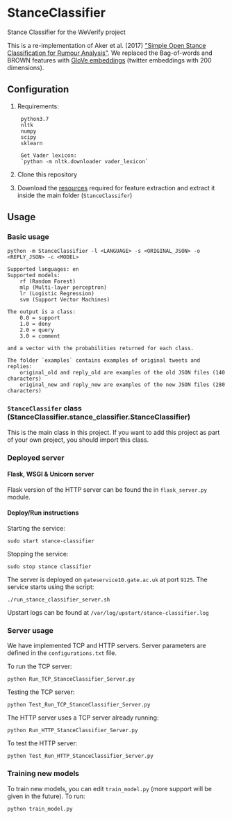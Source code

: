 # StanceClassifier
Stance Classifier for the WeVerify project

This is a re-implementation of Aker et al. (2017) ["Simple Open Stance Classification for Rumour Analysis"](https://arxiv.org/pdf/1708.05286.pdf). We replaced the Bag-of-words and BROWN features with [GloVe embeddings](https://nlp.stanford.edu/projects/glove/) (twitter embeddings with 200 dimensions). 

## Configuration
1) Requirements:

        python3.7
        nltk
        numpy
        scipy
        sklearn
    
        Get Vader lexicon: 
        `python -m nltk.downloader vader_lexicon`

2) Clone this repository

3) Download the [resources](http://staffwww.dcs.shef.ac.uk/people/C.Scarton/resources.tar.gz) required for feature extraction and extract it inside the main folder (`StanceClassifer`)

## Usage

### Basic usage
```
python -m StanceClassifier -l <LANGUAGE> -s <ORIGINAL_JSON> -o <REPLY_JSON> -c <MODEL>
```
    Supported languages: en
    Supported models: 
        rf (Random Forest)
        mlp (Multi-layer perceptron)
        lr (Logistic Regression)
        svm (Support Vector Machines)

    The output is a class:
        0.0 = support
        1.0 = deny
        2.0 = query
        3.0 = comment

    and a vector with the probabilities returned for each class.

    The folder `examples` contains examples of original tweets and replies:
        original_old and reply_old are examples of the old JSON files (140 characters)
        original_new and reply_new are examples of the new JSON files (280 characters)

### `StanceClassifer` class (StanceClassifier.stance_classifier.StanceClassifier)
This is the main class in this project. If you want to add this project as part of your own project, you should import this class.




### Deployed server

#### Flask, WSGI & Unicorn server
Flask version of the HTTP server can be found the in `flask_server.py` module.

#### Deploy/Run instructions

Starting the service:
```
sudo start stance-classifier
```

Stopping the service:
```
sudo stop stance classifier
```

The server is deployed on `gateservice10.gate.ac.uk` at port `9125`. The service starts using the script:
```
./run_stance_classifier_server.sh
``` 

Upstart logs can be found at `/var/log/upstart/stance-classifier.log`



### Server usage
We have implemented TCP and HTTP servers. Server parameters are defined in the `configurations.txt` file.

To run the TCP server:
```
python Run_TCP_StanceClassifier_Server.py
```

Testing the TCP server:
```
python Test_Run_TCP_StanceClassifier_Server.py
```

The HTTP server uses a TCP server already running:
```
python Run_HTTP_StanceClassifier_Server.py
```

To test the HTTP server:
```
python Test_Run_HTTP_StanceClassifier_Server.py
```

### Training new models
To train new models, you can edit `train_model.py` (more support will be given in the future). To run:
```
python train_model.py
```